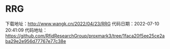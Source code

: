 # RRG
下载地址：http://www.wangk.cn/2022/04/23/RRG
代码日期：2022-07-10 20:41:09
代码地址：https://github.com/RfidResearchGroup/proxmark3/tree/1faca20f5ee25ce2aba29e2e956d77767e77c38e
